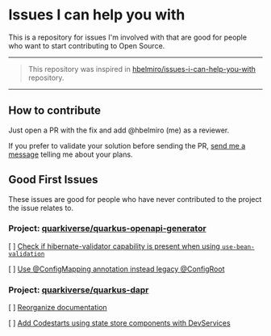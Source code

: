 # Issues I can help you with
This is a repository for issues I'm involved with that are good for people who want to start contributing to Open Source.

___

> This repository was inspired in [hbelmiro/issues-i-can-help-you-with](https://github.com/hbelmiro/issues-i-can-help-you-with) repository.
___

## How to contribute
Just open a PR with the fix and add @hbelmiro (me) as a reviewer.

If you prefer to validate your solution before sending the PR, [send me a message](https://quarkusio.zulipchat.com/#user/621866) telling me about your plans.

## Good First Issues

These issues are good for people who have never contributed to the project the issue relates to.

### Project: [quarkiverse/quarkus-openapi-generator](https://github.com/quarkiverse/quarkus-openapi-generator)

[ ] [Check if hibernate-validator capability is present when using `use-bean-validation`](https://github.com/quarkiverse/quarkus-openapi-generator/issues/796)

[ ] [Use @ConfigMapping annotation instead legacy @ConfigRoot](https://github.com/quarkiverse/quarkus-openapi-generator/issues/793)


### Project: [quarkiverse/quarkus-dapr](https://github.com/quarkiverse/quarkus-dapr)

[ ] [Reorganize documentation](https://github.com/quarkiverse/quarkus-dapr/issues/212)

[ ] [Add Codestarts using state store components with DevServices](https://github.com/quarkiverse/quarkus-dapr/issues/211)